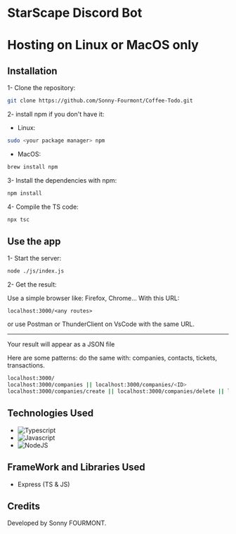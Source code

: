 # StarScape Discord Bot
# Hosting on Linux or MacOS only
<!-- I developed a mini web app with it's respective front-end and back-end. Includes the Controller (API), the service and the BD (MongoDB) -->
## Installation
1- Clone the repository:
```bash
git clone https://github.com/Sonny-Fourmont/Coffee-Todo.git
```
2- install npm if you don't have it:
- Linux:
```bash
sudo <your package manager> npm
```
- MacOS:
```bash
brew install npm
```
3- Install the dependencies with npm:
```bash
npm install
```
4- Compile the TS code:
```bash
npx tsc
```
## Use the app
1- Start the server:
```bash
node ./js/index.js
```
2- Get the result:

Use a simple browser like: Firefox, Chrome... With this URL:
```
localhost:3000/<any routes>
```
or use Postman or ThunderClient on VsCode with the same URL.

---

Your result will appear as a JSON file

Here are some patterns:
do the same with: companies, contacts, tickets, transactions.
```bash
localhost:3000/
localhost:3000/companies || localhost:3000/companies/<ID>
localhost:3000/companies/create || localhost:3000/companies/delete || localhost:3000/companies/update
```
## Technologies Used
- ![Typescript](https://img.shields.io/badge/typescript-007acc?style=for-the-badge&logo=typescript&logoColor=white)
- ![Javascript](https://img.shields.io/badge/javascript-F0DB4F?style=for-the-badge&logo=javascript&logoColor=white)
- ![NodeJS](https://img.shields.io/badge/node.js-6DA55F?style=for-the-badge&logo=node.js&logoColor=white)
## FrameWork and Libraries Used
- Express (TS & JS)
## Credits
Developed by Sonny FOURMONT.